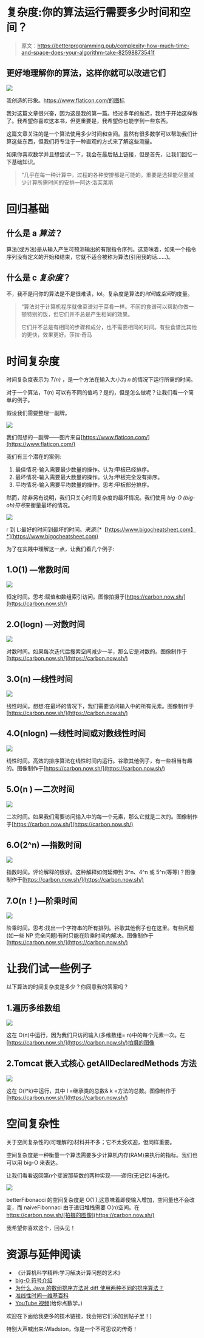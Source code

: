 # 复杂度:你的算法运行需要多少时间和空间？

> 原文：<https://betterprogramming.pub/complexity-how-much-time-and-space-does-your-algorithm-take-82598873541f>

## 更好地理解你的算法，这样你就可以改进它们

![](img/ee1806cfcf14d602d12e0c9f0b8ee5d6.png)

我创造的形象。https://www.flaticon.com/的图标

我对这篇文章很兴奋，因为这是我的第一篇。经过多年的推迟，我终于开始这样做了。我希望你喜欢这本书，但更重要是，我希望你也能学到一些东西。

这篇文章关注的是一个算法使用多少时间和空间。虽然有很多数学可以帮助我们计算这些东西，但我们将专注于一种直观的方式来了解这些测量。

如果你喜欢数学并且想尝试一下，我会在最后贴上链接，但是首先，让我们回忆一下基础知识。

> “几乎在每一种计算中，过程的各种安排都是可能的。重要是选择能尽量减少计算所需时间的安排—阿达·洛芙莱斯

# 回归基础

## **什么是 a *算法*？**

算法(或方法)是从输入产生可预测输出的有限指令序列。这意味着，如果一个指令序列没有定义的开始和结束，它就不适合被称为算法(引用我的话……)。

## 什么是 c *复杂度*？

不，我不是问你的算法是不是很难读，lol。复杂度是算法的*时间*或*空间*的度量。

> “算法对于计算机程序就像菜谱对于菜肴一样。不同的食谱可以帮助你做一顿特别的饭，但它们并不总是产生相同的效果。
> 
> 它们并不总是有相同的步骤和成分，也不需要相同的时间。有些食谱比其他的更快，效果更好。莎拉·奇马

# 时间复杂度

时间复杂度表示为 *T(n)* ，是一个方法在输入大小为 *n* 的情况下运行所需的时间。

对于一个算法，T(n) 可以有不同的值吗？是的，但是怎么做呢？让我们看一个简单的例子。

假设我们需要整理一副牌。

![](img/e080a4c0e83fa3c597237416373cd41c.png)

我们假想的一副牌——图片来自[https://www.flaticon.com/](https://www.flaticon.com/)

我们有三个潜在的案例:

1.  最佳情况-输入需要最少数量的操作。认为:甲板已经排序。
2.  最坏情况-输入需要最大数量的操作。认为:甲板完全没有排序。
3.  平均情况-输入需要平均数量的操作。思考:甲板部分排序。

然而，除非另有说明，我们只关心时间复杂度的最坏情况。我们使用 *big-O (big-oh)符号*来衡量最坏的情况。

![](img/6308f1037550bba1261fa7e0930ce9a3.png)

r 到 L:最好的时间到最坏的时间。*来源:*[*【https://www.bigocheatsheet.com】*](https://www.bigocheatsheet.com)

为了在实践中理解这一点，让我们看几个例子:

## 1.O(1) —常数时间

![](img/3a1531895da35ddb476f4541db966dc1.png)

恒定时间。思考:赋值和数组索引访问。图像拍摄于[https://carbon.now.sh/](https://carbon.now.sh/)

## 2.O(logn) —对数时间

![](img/8692c603ad32d46781ec8e7b43fe8a30.png)

对数时间。如果每次迭代后搜索空间减少一半，那么它是对数的。图像制作于[https://carbon.now.sh/](https://carbon.now.sh/)

## 3.O(n) —线性时间

![](img/2af824de1333ea9d90c6b6abfc0f74a5.png)

线性时间。想想:在最坏的情况下，我们需要访问输入中的所有元素。图像制作于[https://carbon.now.sh/](https://carbon.now.sh/)

## 4.O(nlogn) —线性时间或对数线性时间

![](img/58c8de5c7a688cb6c07e46931e6bf79b.png)

线性时间。高效的排序算法在线性时间内运行。谷歌其他例子，有一些相当有趣的。图像制作于[https://carbon.now.sh/](https://carbon.now.sh/)

## 5.O(n ) —二次时间

![](img/adb1d265756c423b7bba156b92832a42.png)

二次时间。如果我们需要访问输入中的每一个元素，那么它就是二次的。图像制作于[https://carbon.now.sh/](https://carbon.now.sh/)

## 6.O(2^n) —指数时间

![](img/85a483f93de4c132a16d62b5c9462aee.png)

指数时间。评论解释的很好。这种解释如何延伸到 3^n、4^n 或 5^n(等等)？图像制作于[https://carbon.now.sh/](https://carbon.now.sh/)

## 7.O(n！)—阶乘时间

![](img/a27f1d728e8ed6d08709d9ecb2809792.png)

阶乘时间。思考:找出一个字符串的所有排列。谷歌其他例子也在这里。有些问题(如一些 NP 完全问题)有时只能在阶乘时间内解决。图像制作于[https://carbon.now.sh/](https://carbon.now.sh/)

# 让我们试一些例子

以下算法的时间复杂度是多少？你同意我的答案吗？

## 1.遍历多维数组

![](img/ca4e5424be9bd2ffb78bd64b88ae4adc.png)

这在 O(n)中运行，因为我们只访问输入(多维数组= n)中的每个元素一次。在[https://carbon.now.sh/](https://carbon.now.sh/)拍摄的图像

## 2.Tomcat 嵌入式核心 getAllDeclaredMethods 方法

![](img/27f640039a33f74908d8b0fbc5104ff9.png)

这在 O(l*k)中运行，其中 l =继承类的总数& k =方法的总数。图像制作于[https://carbon.now.sh/](https://carbon.now.sh/)

# 空间复杂性

关于空间复杂性的(可理解的)材料并不多；它不太受欢迎，但同样重要。

空间复杂度是一种衡量一个算法需要多少计算机内存(RAM)来执行的指标。我们也可以用 big-O 来表达。

让我们看看返回第*n*个斐波那契数的两种实现——递归(无记忆)与迭代。

![](img/87f98498e88c68fa1c715149e445ab3d.png)

betterFibonacci 的空间复杂度是 O(1 ),这意味着即使输入增加，空间量也不会改变，而 naiveFibonnaci 由于递归堆栈需要 O(n)空间。在 https://carbon.now.sh/[拍摄的图像](https://carbon.now.sh/)

我希望你喜欢这个，回头见！

# **资源与延伸阅读**

*   《计算机科学精粹:学习解决计算问题的艺术》
*   [big-O 符号介绍](https://dev.to/sarah_chima/the-big-o-notation-an-introduction-34f7)
*   [为什么 Java 的数组排序方法对 diff 使用两种不同的排序算法？](https://stackoverflow.com/questions/3707190/why-does-javas-arrays-sort-method-use-two-different-sorting-algorithms-for-diff)
*   [准线性时间—维基百科](https://en.wikipedia.org/wiki/Time_complexity#Quasilinear_time)
*   [YouTube 视频](https://www.youtube.com/watch?v=KXAbAa1mieU)(给你点数学。)

欢迎在下面给我更多的技术链接，我会把它们添加到帖子里！)

特别大声喊出来:Wladston，你是一个不可思议的传奇！